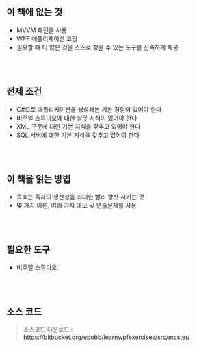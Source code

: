 ## 이 책에 없는 것
* MVVM 패턴을 사용
* WPF 애플리케이션 코딩
* 필요할 때 더 많은 것을 스스로 찾을 수 있는 도구를 신속하게 제공

<br/>
<br/>

## 전제 조건
* C#으로 애플리케이션을 생성해본 기본 경험이 있어야 한다
* 비주얼 스튜디오에 대한 실무 지식이 있어야 한다
* XML 구문에 대한 기본 지식을 갖추고 있어야 한다
* SQL 서버에 대한 기본 지식을 갖추고 있어야 한다

<br/>
<br/>

## 이 책을 읽는 방법
* 목표는 독자의 생산성을 최대한 빨리 향삿 시키는 것
* 몇 가지 이론, 여러 가지 데모 및 연습문제를 사용

<br/>
<br/>

## 필요한 도구
* 비주얼 스튜디오

<br/>
<br/>

## 소스 코드
> 소스코드 다운로드 : https://bitbucket.org/epobb/learnwpfexercises/src/master/

